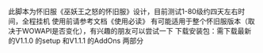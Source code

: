 此脚本为怀旧服《巫妖王之怒的怀旧服》设计，目前测试1-80级约四天左右时间，全程挂机
使用前请参考文档《使用必读》
有可能适用于整个怀旧服版本（取决于WOWAPI是否变化），有兴趣的朋友可以尝试一下
下载安装包：需下载最新的V1.1.0 的setup 和V1.1.1 的AddOns 两部分
